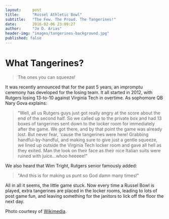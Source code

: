 ```yaml
---
layout:     post
title:      "Russel Athletic Bowl"
subtitle:   "The Few. The Proud. The Tangerines!"
date:       2016-02-06 23:09:27
author:     "Jo D. Arias"
header-img: "images/tangerines-background.jpg"
published: false
---
```

<h1 class="section-heading">What Tangerines?</h1>

>The ones you can squeeze!

It was recently announced that for the past 5 years, an impromptu ceremony has developed for the losing team.  It all started in 2012, with Rutgers losing 13-to-10 against Virginia Tech in overtime.  As sophomore QB Nary Gova explains:

>"Well, all us Rutgers guys just got really angry at the score about the end of the second half.  So we called up to the private box and had 13 boxes of tangerines sent down to the locker room for immediately after the game.  We got there, and by that point the game was already lost.  But never fear, 'cause the tangerines were here!  Grabbing handful-by-handful, and making sure to give just a gentle squeeze, we lined up outside the Virginia Tech locker room and gave all hell as they exited.  Man the look on their face as their nice Italian suits were ruined with juice...whoo heeeee!"  

We also heard that Wim Tright, Rutgers senior famously added:
>"And this is for making us punt so God damn many times!"

All in all it seems, the little game stuck.  Now every time a Russel Bowl is played, extra tangerines are placed in the locker rooms, leading to lots of post game fun, and leaving something for the janitors to lick off the floor the next day.

Photo courtesy of [Wikimedia](https://upload.wikimedia.org/wikipedia/commons/c/c3/Doug_Baldwin_Super_Bowl_XLVIII_pregame.jpg).
